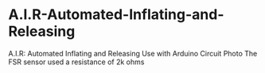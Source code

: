 # A.I.R-Automated-Inflating-and-Releasing
A.I.R: Automated Inflating and Releasing
Use with Arduino Circuit Photo
The FSR sensor used a resistance of 2k ohms
